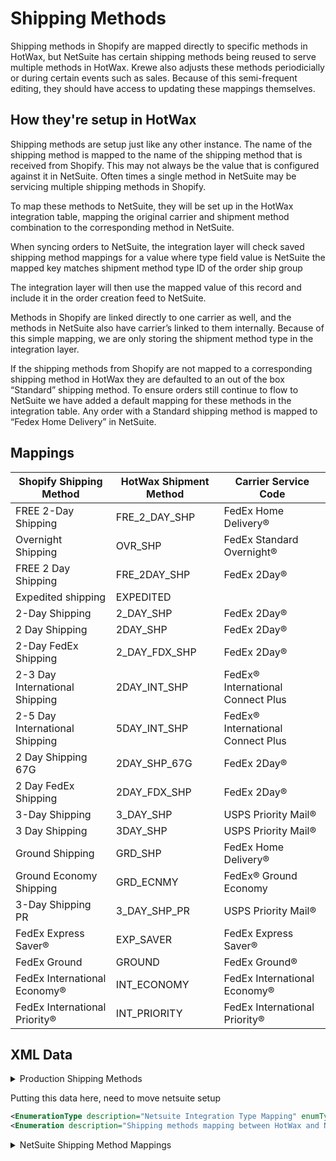 # Shipping Methods
Shipping methods in Shopify are mapped directly to specific methods in HotWax, but NetSuite has certain shipping methods being reused to serve multiple methods in HotWax.
Krewe also adjusts these methods periodicially or during certain events such as sales. Because of this semi-frequent editing, they should have access to updating these mappings themselves.

## How they're setup in HotWax
Shipping methods are setup just like any other instance. The name of the shipping method is mapped to the name of the shipping method that is received from Shopify. This may not always be the value that is configured against it in NetSuite. Often times a single method in NetSuite may be servicing multiple shipping methods in Shopify.

To map these methods to NetSuite, they will be set up in the HotWax integration table, mapping the original carrier and shipment method combination to the corresponding method in NetSuite.

When syncing orders to NetSuite, the integration layer will check saved shipping method mappings for a value where
type field value is NetSuite
the mapped key matches shipment method type ID of the order ship group

The integration layer will then use the mapped value of this record and include it in the order creation feed to NetSuite.

Methods in Shopify are linked directly to one carrier as well, and the methods in NetSuite also have carrier’s linked to them internally. Because of this simple mapping, we are only storing the shipment method type in the integration layer. 

If the shipping methods from Shopify are not mapped to a corresponding shipping method in HotWax they are defaulted to an out of the box “Standard” shipping method. To ensure orders still continue to flow to NetSuite we have added a default mapping for these methods in the integration table. Any order with a Standard shipping method is mapped to “Fedex Home Delivery” in NetSuite.

<!-- todo: identify the mappings that are actually used in production -->

## Mappings

| Shopify Shipping Method             | HotWax Shipment Method | Carrier Service Code              |
|-------------------------------------|------------------------|-----------------------------------|
| FREE 2-Day Shipping                 | FRE_2_DAY_SHP          | FedEx Home Delivery®              |
| Overnight Shipping                  | OVR_SHP                | FedEx Standard Overnight®         |
| FREE 2 Day Shipping                 | FRE_2DAY_SHP           | FedEx 2Day®                       |
| Expedited shipping                  | EXPEDITED              |                                   |
| 2-Day Shipping                      | 2_DAY_SHP              | FedEx 2Day®                       |
| 2 Day Shipping                      | 2DAY_SHP               | FedEx 2Day®                       |
| 2-Day FedEx Shipping                | 2_DAY_FDX_SHP          | FedEx 2Day®                       |
| 2-3 Day International Shipping      | 2DAY_INT_SHP           | FedEx® International Connect Plus |
| 2-5 Day International Shipping      | 5DAY_INT_SHP           | FedEx® International Connect Plus |
| 2 Day Shipping 67G                  | 2DAY_SHP_67G           | FedEx 2Day®                       |
| 2 Day FedEx Shipping                | 2DAY_FDX_SHP           | FedEx 2Day®                       |
| 3-Day Shipping                      | 3_DAY_SHP              | USPS Priority Mail®               |
| 3 Day Shipping                      | 3DAY_SHP               | USPS Priority Mail®               |
| Ground Shipping                     | GRD_SHP                | FedEx Home Delivery®              |
| Ground Economy Shipping             | GRD_ECNMY              | FedEx® Ground Economy             |
| 3-Day Shipping PR                   | 3_DAY_SHP_PR           | USPS Priority Mail®               |
| FedEx Express Saver®                | EXP_SAVER              | FedEx Express Saver®              |
| FedEx Ground                        | GROUND                 | FedEx Ground®                     |
| FedEx International Economy®        | INT_ECONOMY            | FedEx International Economy®      |
| FedEx International Priority®       | INT_PRIORITY           | FedEx International Priority®     |


## XML Data

<details>
<summary>Production Shipping Methods</summary>

```xml
<ShipmentMethodType description="FREE 2-Day Shipping" shipmentMethodTypeId="FRE_2_DAY_SHP" parentTypeId="SECOND_DAY"/>
<CarrierShipmentMethod partyId="FEDEX" roleTypeId="CARRIER" shipmentMethodTypeId="FRE_2_DAY_SHP" sequenceNumber="63" deliveryDays="2" serviceCode="FedEx 2Day®"/>
<ShopifyShopCarrierShipment shopId="SHOP" carrierPartyId="FEDEX" shipmentMethodTypeId="FRE_2_DAY_SHP" shopifyShippingMethod="FREE 2-Day Shipping"/>

<ShipmentMethodType description="Overnight Shipping" shipmentMethodTypeId="OVR_SHP" parentTypeId="NEXT_DAY"/>
<CarrierShipmentMethod partyId="FEDEX" roleTypeId="CARRIER" shipmentMethodTypeId="OVR_SHP" sequenceNumber="68" deliveryDays="1" serviceCode="FedEx Standard Overnight®"/>
<ShopifyShopCarrierShipment shopId="SHOP" carrierPartyId="FEDEX" shipmentMethodTypeId="OVR_SHP" shopifyShippingMethod="Overnight Shipping"/>

<ShipmentMethodType description="FREE 2 Day Shipping" shipmentMethodTypeId="FRE_2DAY_SHP" parentTypeId="NEXT_DAY"/>
<CarrierShipmentMethod partyId="FEDEX" roleTypeId="CARRIER" shipmentMethodTypeId="FRE_2DAY_SHP" sequenceNumber="69" deliveryDays="2" serviceCode="FedEx 2Day®"/>
<ShopifyShopCarrierShipment shopId="SHOP" carrierPartyId="FEDEX" shipmentMethodTypeId="FRE_2DAY_SHP" shopifyShippingMethod="FREE 2 Day Shipping"/>

<ShipmentMethodType description="Expedited shipping" shipmentMethodTypeId="EXPEDITED" parentTypeId="NEXT_DAY"/>
<CarrierShipmentMethod partyId="_NA_" roleTypeId="CARRIER" shipmentMethodTypeId="EXPEDITED" sequenceNumber="74" deliveryDays="1" serviceCode=""/>
<ShopifyShopCarrierShipment shopId="SHOP" carrierPartyId="_NA_" shipmentMethodTypeId="EXPEDITED" shopifyShippingMethod="EXPEDITED"/>

<ShipmentMethodType description="2-Day Shipping" shipmentMethodTypeId="2_DAY_SHP" parentTypeId="SECOND_DAY"/>
<CarrierShipmentMethod partyId="_NA_" roleTypeId="CARRIER" shipmentMethodTypeId="2_DAY_SHP" sequenceNumber="76" deliveryDays="3" serviceCode="FedEx 2Day®"/>
<ShopifyShopCarrierShipment shopId="SHOP" carrierPartyId="_NA_" shipmentMethodTypeId="2_DAY_SHP" shopifyShippingMethod="2-Day Shipping"/>

<ShipmentMethodType description="2 Day Shipping" shipmentMethodTypeId="2DAY_SHP" parentTypeId="SECOND_DAY"/>
<CarrierShipmentMethod partyId="_NA_" roleTypeId="CARRIER" shipmentMethodTypeId="2DAY_SHP" sequenceNumber="77" deliveryDays="1" serviceCode="FedEx 2Day®"/>
<ShopifyShopCarrierShipment shopId="SHOP" carrierPartyId="_NA_" shipmentMethodTypeId="2DAY_SHP" shopifyShippingMethod="2 Day Shipping"/>

<ShipmentMethodType description="2-Day FedEx Shipping" shipmentMethodTypeId="2_DAY_FDX_SHP" parentTypeId="SECOND_DAY"/>
<CarrierShipmentMethod partyId="FEDEX" roleTypeId="CARRIER" shipmentMethodTypeId="2_DAY_FDX_SHP" sequenceNumber="78" deliveryDays="2" serviceCode="FedEx 2Day®"/>
<ShopifyShopCarrierShipment shopId="SHOP" carrierPartyId="FEDEX" shipmentMethodTypeId="2_DAY_FDX_SHP" shopifyShippingMethod="2-Day FedEx Shipping"/>

<ShipmentMethodType description="2-3 Day International Shipping" shipmentMethodTypeId="2DAY_INT_SHP" parentTypeId="NEXT_DAY"/>
<CarrierShipmentMethod partyId="FEDEX" roleTypeId="CARRIER" shipmentMethodTypeId="2DAY_INT_SHP" sequenceNumber="82" deliveryDays="2" serviceCode="FedEx® International Connect Plus"/>
<ShopifyShopCarrierShipment shopId="SHOP" carrierPartyId="FEDEX" shipmentMethodTypeId="2DAY_INT_SHP" shopifyShippingMethod="2-3 Day International Shipping"/>

<ShipmentMethodType description="2-5 Day International Shipping" shipmentMethodTypeId="5DAY_INT_SHP" parentTypeId="STANDARD"/>
<CarrierShipmentMethod partyId="FEDEX" roleTypeId="CARRIER" shipmentMethodTypeId="5DAY_INT_SHP" sequenceNumber="83" deliveryDays="3" serviceCode="FedEx® International Connect Plus"/>
<ShopifyShopCarrierShipment shopId="SHOP" carrierPartyId="FEDEX" shipmentMethodTypeId="5DAY_INT_SHP" shopifyShippingMethod="2-5 Day International Shipping"/>

<ShipmentMethodType description="2 Day Shipping 67G" shipmentMethodTypeId="2DAY_SHP_67G" parentTypeId="NEXT_DAY"/> 
<CarrierShipmentMethod partyId="FEDEX" roleTypeId="CARRIER" shipmentMethodTypeId="2DAY_SHP_67G" sequenceNumber="82" deliveryDays="2" serviceCode="FedEx 2Day®" /> 
<ShopifyShopCarrierShipment shopId="SHOP" carrierPartyId="FEDEX" shipmentMethodTypeId="2DAY_SHP_67G" shopifyShippingMethod="2 Day Shipping 67G"/>

<ShipmentMethodType description="2 Day FedEx Shipping" shipmentMethodTypeId="2DAY_FDX_SHP" parentTypeId="NEXT_DAY"/> 
<CarrierShipmentMethod partyId="FEDEX" roleTypeId="CARRIER" shipmentMethodTypeId="2DAY_FDX_SHP" sequenceNumber="83" deliveryDays="2" serviceCode="FedEx 2Day®" /> 
<ShopifyShopCarrierShipment shopId="SHOP" carrierPartyId="FEDEX" shipmentMethodTypeId="2DAY_FDX_SHP" shopifyShippingMethod="2 Day FedEx Shipping"/>

<ShipmentMethodType description="3-Day Shipping" shipmentMethodTypeId="3_DAY_SHP" parentTypeId="NEXT_DAY"/> 
<CarrierShipmentMethod partyId="USPS" roleTypeId="CARRIER" shipmentMethodTypeId="3_DAY_SHP" sequenceNumber="84" deliveryDays="2" serviceCode="USPS Priority Mail®" /> 
<ShopifyShopCarrierShipment shopId="SHOP" carrierPartyId="USPS" shipmentMethodTypeId="3_DAY_SHP" shopifyShippingMethod="3-Day Shipping"/>

<ShipmentMethodType description="3 Day Shipping" shipmentMethodTypeId="3DAY_SHP" parentTypeId="NEXT_DAY"/> 
<CarrierShipmentMethod partyId="FEDEX" roleTypeId="CARRIER" shipmentMethodTypeId="3DAY_SHP" sequenceNumber="85" deliveryDays="2" serviceCode="USPS Priority Mail®" /> 
<ShopifyShopCarrierShipment shopId="SHOP" carrierPartyId="FEDEX" shipmentMethodTypeId="3DAY_SHP" shopifyShippingMethod="3 Day Shipping"/>

<ShipmentMethodType description="Ground Shipping" shipmentMethodTypeId="GRD_SHP" parentTypeId="STANDARD"/> 
<CarrierShipmentMethod partyId="FEDEX" roleTypeId="CARRIER" shipmentMethodTypeId="GRD_SHP" sequenceNumber="87" deliveryDays="3" serviceCode="FedEx Home Delivery®" /> 
<ShopifyShopCarrierShipment shopId="SHOP" carrierPartyId="FEDEX" shipmentMethodTypeId="GRD_SHP" shopifyShippingMethod="Ground Shipping"/>

<ShipmentMethodType description="Ground Economy Shipping" shipmentMethodTypeId="GRD_ECNMY" parentTypeId="STANDARD"/> 
<CarrierShipmentMethod partyId="FEDEX" roleTypeId="CARRIER" shipmentMethodTypeId="GRD_ECNMY" sequenceNumber="87" deliveryDays="3" serviceCode="FedEx® Ground Economy" /> 
<ShopifyShopCarrierShipment shopId="SHOP" carrierPartyId="FEDEX" shipmentMethodTypeId="GRD_ECNMY" shopifyShippingMethod="Ground Economy Shipping"/>

<ShipmentMethodType description="3-Day Shipping PR" shipmentMethodTypeId="3_DAY_SHP_PR" parentTypeId="STANDARD"/> 
<CarrierShipmentMethod partyId="USPS" roleTypeId="CARRIER" shipmentMethodTypeId="3_DAY_SHP_PR" sequenceNumber="87" deliveryDays="3" serviceCode="USPS Priority Mail®" /> 
<ShopifyShopCarrierShipment shopId="SHOP" carrierPartyId="USPS" shipmentMethodTypeId="3_DAY_SHP_PR" shopifyShippingMethod="3-Day Shipping PR"/>

<ShipmentMethodType description="FedEx Express Saver®" shipmentMethodTypeId="EXP_SAVER" parentTypeId="EXPRESS"/>
<CarrierShipmentMethod partyId="FEDEX" roleTypeId="CARRIER" shipmentMethodTypeId="EXP_SAVER" sequenceNumber="1" deliveryDays="3" serviceCode="FedEx Express Saver®"/>
<ShopifyShopCarrierShipment shopId="SHOP" carrierPartyId="FEDEX" shipmentMethodTypeId="EXP_SAVER" shopifyShippingMethod="3-Day Express Saver"/>

<ShipmentMethodType description="FedEx Ground" shipmentMethodTypeId="GROUND" parentTypeId="GROUND"/>
<CarrierShipmentMethod partyId="FEDEX" roleTypeId="CARRIER" shipmentMethodTypeId="GROUND" sequenceNumber="2" deliveryDays="4" serviceCode="FedEx Ground®"/>
<ShopifyShopCarrierShipment shopId="SHOP" carrierPartyId="FEDEX" shipmentMethodTypeId="GROUND" shopifyShippingMethod="FedEx Ground Shipping"/>

<ShipmentMethodType description="FedEx International Economy®" shipmentMethodTypeId="INT_ECONOMY" parentTypeId="INTERNATIONAL"/>
<CarrierShipmentMethod partyId="FEDEX" roleTypeId="CARRIER" shipmentMethodTypeId="INT_ECONOMY" sequenceNumber="3" deliveryDays="8" serviceCode="FedEx International Economy®"/>
<ShopifyShopCarrierShipment shopId="SHOP" carrierPartyId="FEDEX" shipmentMethodTypeId="INT_ECONOMY" shopifyShippingMethod="FedEx International Economy®"/>

<ShipmentMethodType description="FedEx International Priority®" shipmentMethodTypeId="INT_PRIORITY" parentTypeId="INTERNATIONAL"/>
<CarrierShipmentMethod partyId="FEDEX" roleTypeId="CARRIER" shipmentMethodTypeId="INT_PRIORITY" sequenceNumber="4" deliveryDays="5" serviceCode="FedEx International Priority®"/>
<ShopifyShopCarrierShipment shopId="SHOP" carrierPartyId="FEDEX" shipmentMethodTypeId="INT_PRIORITY" shopifyShippingMethod="FedEx International Priority®"/>


```
</details>

Putting this data here, need to move netsuite setup
```xml
<EnumerationType description="Netsuite Integration Type Mapping" enumTypeId="NETSUITE" hasTable="N"/>
<Enumeration description="Shipping methods mapping between HotWax and Netsuite" enumId="NETSUITE_SHP_MTHD" enumName="Netsuite Shipping Method" enumTypeId="NETSUITE" sequenceId="1"/>
```

<details>
<summary>NetSuite Shipping Method Mappings</summary>
  
```xml
<IntegrationTypeMapping integrationMappingId="1" integrationTypeId="NETSUITE_SHP_MTHD" mappingKey="FRE_2_DAY_SHP" mappingValue="2-Day Shipping" />
<IntegrationTypeMapping integrationMappingId="2" integrationTypeId="NETSUITE_SHP_MTHD" mappingKey="OVR_SHP" mappingValue="FedEx Standard Overnight" />
<IntegrationTypeMapping integrationMappingId="3" integrationTypeId="NETSUITE_SHP_MTHD" mappingKey="FRE_2DAY_SHP" mappingValue="FedEx Home Delivery" />
<IntegrationTypeMapping integrationMappingId="4" integrationTypeId="NETSUITE_SHP_MTHD" mappingKey="2_DAY_SHP" mappingValue="2-Day Shipping" />
<IntegrationTypeMapping integrationMappingId="5" integrationTypeId="NETSUITE_SHP_MTHD" mappingKey="2DAY_SHP" mappingValue="2-Day Shipping" />
<IntegrationTypeMapping integrationMappingId="6" integrationTypeId="NETSUITE_SHP_MTHD" mappingKey="2_DAY_FDX_SHP" mappingValue="2-Day Shipping" />
<IntegrationTypeMapping integrationMappingId="7" integrationTypeId="NETSUITE_SHP_MTHD" mappingKey="2DAY_INT_SHP" mappingValue="FedEx International Connect Plus" />
<IntegrationTypeMapping integrationMappingId="8" integrationTypeId="NETSUITE_SHP_MTHD" mappingKey="5DAY_INT_SHP" mappingValue="FedEx International Connect Plus" />
<IntegrationTypeMapping integrationMappingId="9" integrationTypeId="NETSUITE_SHP_MTHD" mappingKey="2DAY_SHP_67G" mappingValue="2-Day Shipping 67G" />
<IntegrationTypeMapping integrationMappingId="10" integrationTypeId="NETSUITE_SHP_MTHD" mappingKey="2DAY_FDX_SHP" mappingValue="FedEx Home Delivery" />
<IntegrationTypeMapping integrationMappingId="11" integrationTypeId="NETSUITE_SHP_MTHD" mappingKey="3_DAY_SHP" mappingValue="2-Day Shipping" />
<IntegrationTypeMapping integrationMappingId="12" integrationTypeId="NETSUITE_SHP_MTHD" mappingKey="3DAY_SHP" mappingValue="FedEx Home Delivery" />
<IntegrationTypeMapping integrationMappingId="13" integrationTypeId="NETSUITE_SHP_MTHD" mappingKey="GRD_SHP" mappingValue="FedEx Home Delivery" />
<IntegrationTypeMapping integrationMappingId="14" integrationTypeId="NETSUITE_SHP_MTHD" mappingKey="FREE_3_DAY" mappingValue="USPS Shipping" />
<IntegrationTypeMapping integrationMappingId="15" integrationTypeId="NETSUITE_SHP_MTHD" mappingKey="GRD_ECNMY" mappingValue="FedEx Ground Economy" />
<IntegrationTypeMapping integrationMappingId="16" integrationTypeId="NETSUITE_SHP_MTHD" mappingKey="3_DAY_SHP_PR" mappingValue="USPS Shipping" />
<IntegrationTypeMapping integrationMappingId="17" integrationTypeId="NETSUITE_SHP_MTHD" mappingKey="STANDARD" mappingValue="FedEx Home Delivery" />
```
</details>
